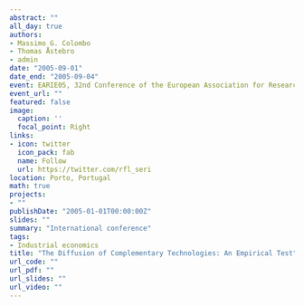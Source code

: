 ```yaml
---
abstract: ""
all_day: true
authors:
- Massimo G. Colombo
- Thomas Åstebro
- admin
date: "2005-09-01"
date_end: "2005-09-04"
event: EARIE05, 32nd Conference of the European Association for Research in Industrial Economics
event_url: ""
featured: false
image:
  caption: ''
  focal_point: Right
links:
- icon: twitter
  icon_pack: fab
  name: Follow
  url: https://twitter.com/rfl_seri
location: Porto, Portugal
math: true
projects:
- ""
publishDate: "2005-01-01T00:00:00Z"
slides: ""
summary: "International conference"
tags:
- Industrial economics
title: "The Diffusion of Complementary Technologies: An Empirical Test"
url_code: ""
url_pdf: ""
url_slides: ""
url_video: ""
---
```

